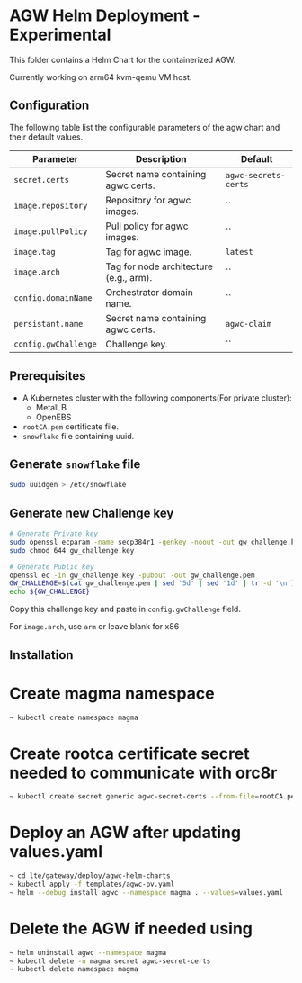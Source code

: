 # AGW Helm Deployment - Experimental

This folder contains a Helm Chart for the containerized AGW.

Currently working on arm64 kvm-qemu VM host.

## Configuration

The following table list the configurable parameters of the agw chart and their default values.

| Parameter            | Description                            | Default              |
| -------------------- | -------------------------------------- | -------------------- |
| `secret.certs`       | Secret name containing agwc certs.     | `agwc-secrets-certs` |
| `image.repository`   | Repository for agwc images.            | ``                   |
| `image.pullPolicy`   | Pull policy for agwc images.           | ``                   |
| `image.tag`          | Tag for agwc image.                    | `latest`             |
| `image.arch`         | Tag for node architecture (e.g., arm). | ``                   |
| `config.domainName`  | Orchestrator domain name.              | ``                   |
| `persistant.name`    | Secret name containing agwc certs.     | `agwc-claim`         |
| `config.gwChallenge` | Challenge key.                         | ``                   |

## Prerequisites

- A Kubernetes cluster with the following components(For private cluster):
    - MetalLB
    - OpenEBS
- `rootCA.pem` certificate file.
- `snowflake` file containing uuid.

## Generate `snowflake` file

```bash
sudo uuidgen > /etc/snowflake
```

## Generate new Challenge key

```bash
# Generate Private key
sudo openssl ecparam -name secp384r1 -genkey -noout -out gw_challenge.key
sudo chmod 644 gw_challenge.key

# Generate Public key
openssl ec -in gw_challenge.key -pubout -out gw_challenge.pem
GW_CHALLENGE=$(cat gw_challenge.pem | sed '5d' | sed '1d' | tr -d '\n')
echo ${GW_CHALLENGE}
```
Copy this challenge key and paste in `config.gwChallenge` field.

For `image.arch`, use `arm` or leave blank for x86

## Installation

# Create magma namespace

```sh
~ kubectl create namespace magma
```

# Create rootca certificate secret needed to communicate with orc8r

```sh
~ kubectl create secret generic agwc-secret-certs --from-file=rootCA.pem --namespace magma
```

# Deploy an AGW after updating values.yaml

```sh
~ cd lte/gateway/deploy/agwc-helm-charts
~ kubectl apply -f templates/agwc-pv.yaml
~ helm --debug install agwc --namespace magma . --values=values.yaml
```

# Delete the AGW if needed using

```sh
~ helm uninstall agwc --namespace magma
~ kubectl delete -n magma secret agwc-secret-certs
~ kubectl delete namespace magma
```
